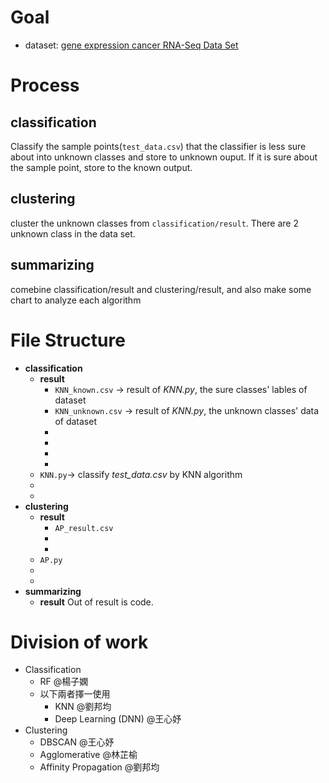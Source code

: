 # Goal
- dataset: [gene expression cancer RNA-Seq Data Set](https://drive.google.com/drive/folders/1m_ZWyapB2WLpaC7tztc4Kzx_6J_Ugzxc)
# Process
## classification
Classify the sample points(`test_data.csv`) that the classifier is less sure about into unknown classes and store to unknown ouput. If it is sure about the sample point, store to the known output.

## clustering
cluster the unknown classes from `classification/result`. There are 2 unknown class in the data set.

## summarizing
comebine classification/result and clustering/result, and also make some chart to analyze each algorithm
# File Structure
- **classification**
    - **result**
        - `KNN_known.csv` -> result of *KNN.py*, the sure classes' lables of dataset
        - `KNN_unknown.csv` -> result of *KNN.py*, the unknown classes' data of dataset
        -
        -
        -
        -
    - `KNN.py`-> classify *test_data.csv* by KNN algorithm
    -
    -
- **clustering**
    - **result**
        - `AP_result.csv`
        -
        -
    - `AP.py`
    - 
    - 
- **summarizing**
    - **result**
Out of result is code. 

# Division of work
- Classification 
    - RF @楊子嫻 
    - 以下兩者擇一使用
        - KNN @劉邦均 
        - Deep Learning (DNN) @王心妤
- Clustering 
    - DBSCAN @王心妤
    - Agglomerative @林芷榆 
    - Affinity Propagation @劉邦均
